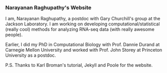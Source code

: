 ### Narayanan Raghupathy's Website

I am, Narayanan Raghupathy, a postdoc with Gary Churchill's group at the Jackson Laboratory. I am working on developing computational/statistical (really cool) methods for analyzing RNA-seq data (with really awesome people).

Earlier, I did my PhD in Computational Biology with Prof. Dannie Durand at Carnegie Mellon University and worked with Prof. John Storey at Princeton University as a postdoc.

P.S. Thanks to Karl Broman's tutorial, Jekyll and Poole for the website.


